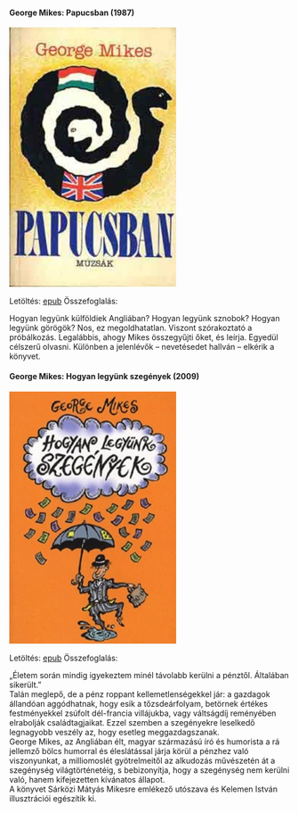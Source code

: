 #### <a name="id_406">George Mikes: Papucsban (1987)</a>
<img src="https://github.com/BercziSandor/calibre_lib/raw/main/George%20Mikes/Papucsban%20%28406%29/cover.jpg" alt="cover" width="300"/>

Letöltés: [epub](https://github.com/BercziSandor/calibre_lib/raw/main/George%20Mikes/Papucsban%20%28406%29/Papucsban%20-%20George%20Mikes.epub)
Összefoglalás:
<div>
<p>Hogyan legyünk külföldiek Angliában? Hogyan legyünk sznobok? Hogyan legyünk görögök? Nos, ez megoldhatatlan. Viszont szórakoztató a próbálkozás. Legalábbis, ahogy Mikes összegyűjti őket, és leírja. Egyedül célszerű olvasni. Különben a jelenlévők – nevetésedet hallván – elkérik a könyvet.</p></div>

#### <a name="id_985">George Mikes: Hogyan legyünk szegények (2009)</a>
<img src="https://github.com/BercziSandor/calibre_lib/raw/main/George%20Mikes/Hogyan%20legyunk%20szegenyek%20%28985%29/cover.jpg" alt="cover" width="300"/>

Letöltés: [epub](https://github.com/BercziSandor/calibre_lib/raw/main/George%20Mikes/Hogyan%20legyunk%20szegenyek%20%28985%29/Hogyan%20legyunk%20szegenyek%20-%20George%20Mikes.epub)
Összefoglalás:
<div>
<p>„Életem során mindig igyekeztem minél távolabb kerülni a pénztől. Általában sikerült.”<br>Talán meglepő, de a pénz roppant kellemetlenségekkel jár: a gazdagok állandóan aggódhatnak, hogy esik a tőzsdeárfolyam, betörnek értékes festményekkel zsúfolt dél-francia villájukba, vagy váltságdíj reményében elrabolják családtagjaikat. Ezzel szemben a szegényekre leselkedő legnagyobb veszély az, hogy esetleg meggazdagszanak.<br>George Mikes, az Angliában élt, magyar származású író és humorista a rá jellemző bölcs humorral és éleslátással járja körül a pénzhez való viszonyunkat, a milliomoslét gyötrelmeitől az alkudozás művészetén át a szegénység világtörténetéig, s bebizonyítja, hogy a szegénység nem kerülni való, hanem kifejezetten kívánatos állapot.<br>A könyvet Sárközi Mátyás Mikesre emlékező utószava és Kelemen István illusztrációi egészítik ki.</p></div>

